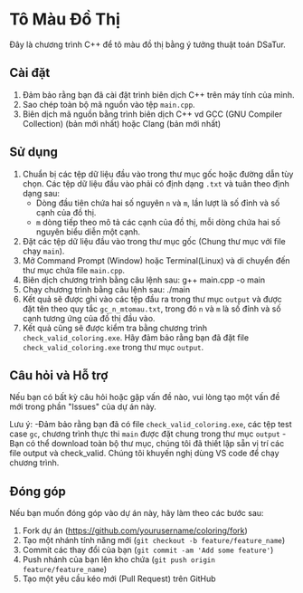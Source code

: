 # Tô Màu Đồ Thị

Đây là chương trình C++ để tô màu đồ thị bằng ý tưởng thuật toán DSaTur.

## Cài đặt

1. Đảm bảo rằng bạn đã cài đặt trình biên dịch C++ trên máy tính của mình.
2. Sao chép toàn bộ mã nguồn vào tệp `main.cpp`.
3. Biên dịch mã nguồn bằng trình biên dịch C++ vd GCC (GNU Compiler Collection) (bản mới nhất) hoặc Clang (bản mới nhất)

## Sử dụng

1. Chuẩn bị các tệp dữ liệu đầu vào trong thư mục gốc hoặc đường dẫn tùy chọn. Các tệp dữ liệu đầu vào phải có định dạng `.txt` và tuân theo định dạng sau:
   - Dòng đầu tiên chứa hai số nguyên `n` và `m`, lần lượt là số đỉnh và số cạnh của đồ thị.
   - `m` dòng tiếp theo mô tả các cạnh của đồ thị, mỗi dòng chứa hai số nguyên biểu diễn một cạnh.
2. Đặt các tệp dữ liệu đầu vào trong thư mục gốc (Chung thư mục với file chạy `main`).
3. Mở Command Prompt (Window) hoặc Terminal(Linux) và di chuyển đến thư mục chứa file `main.cpp`.
4. Biên dịch chương trình bằng câu lệnh sau:
g++ main.cpp -o main
5. Chạy chương trình bằng câu lệnh sau:
./main
6. Kết quả sẽ được ghi vào các tệp đầu ra trong thư mục `output` và được đặt tên theo quy tắc `gc_n_mtomau.txt`, trong đó `n` và `m` là số đỉnh và số cạnh tương ứng của đồ thị đầu vào.
7. Kết quả cũng sẽ được kiểm tra bằng chương trình `check_valid_coloring.exe`. Hãy đảm bảo rằng bạn đã đặt file `check_valid_coloring.exe` trong thư mục `output`.

## Câu hỏi và Hỗ trợ

Nếu bạn có bất kỳ câu hỏi hoặc gặp vấn đề nào, vui lòng tạo một vấn đề mới trong phần "Issues" của dự án này. 

Lưu ý: -Đảm bảo rằng bạn đã có file `check_valid_coloring.exe`, các tệp test case `gc`, chương trình thực thi `main`  được đặt chung trong thư mục `output`
       -Bạn có thể download toàn bộ thư mục, chúng tôi đã thiết lập sẵn vị trí các file output và check_valid. Chúng tôi khuyến nghị dùng VS code để chạy chương trình.

## Đóng góp

Nếu bạn muốn đóng góp vào dự án này, hãy làm theo các bước sau:

1. Fork dự án (https://github.com/yourusername/coloring/fork)
2. Tạo một nhánh tính năng mới (`git checkout -b feature/feature_name`)
3. Commit các thay đổi của bạn (`git commit -am 'Add some feature'`)
4. Push nhánh của bạn lên kho chứa (`git push origin feature/feature_name`)
5. Tạo một yêu cầu kéo mới (Pull Request) trên GitHub

